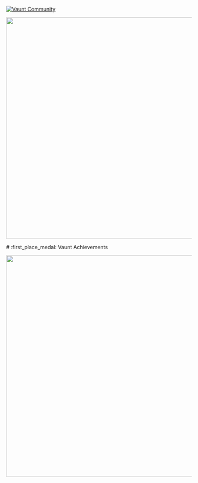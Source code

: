 [![Vaunt Community](https://api.vaunt.dev/v1/github/entities/xxxx/badges/community)](https://community.vaunt.dev/board/xxxx)
<p>
  <a href="https://vaunt.dev">
    <img src="https://api.vaunt.dev/v1/github/entities/xxxx/contributions?format=svg&private=true" width="600" />
  </a>
</p>
# :first_place_medal: Vaunt Achievements
<p>
  <a href="https://vaunt.dev">
    <img decoding="async" loading="lazy" src="https://api.vaunt.dev/v1/github/entities/xxxx/achievements?format=svg&limit=8&raw=true" width="600" />
  </a>
</p>
